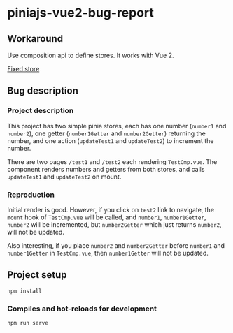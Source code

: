 # piniajs-vue2-bug-report

## Workaround

Use composition api to define stores. It works with Vue 2.

[Fixed store](https://github.com/denego/piniajs-vue2-bug-report/blob/workaround/src/stores/test1.js)

## Bug description

### Project description

This project has two simple pinia stores, each has one number (`number1` and `number2`),
one getter (`number1Getter` and `number2Getter`) returning the number,
and one action (`updateTest1` and `updateTest2`) to increment the number.

There are two pages `/test1` and `/test2` each rendering `TestCmp.vue`. The component renders
numbers and getters from both stores, and calls `updateTest1` and `updateTest2` on mount.

### Reproduction

Initial render is good. However, if you click on `test2` link to navigate,
the `mount` hook of `TestCmp.vue` will be called, and `number1`, `number1Getter`, `number2` will
be incremented, but `number2Getter` which just returns `number2`, will not be updated.

Also interesting, if you place `number2` and `number2Getter` before `number1` and `number1Getter`
in `TestCmp.vue`, then `number1Getter` will not be updated.

## Project setup
```
npm install
```

### Compiles and hot-reloads for development
```
npm run serve
```

